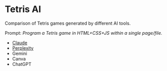 # Tetris AI
Comparison of Tetris games generated by different AI tools.

Prompt: *Program a Tetris game in HTML+CSS+JS within a single page/file.*

* [Claude](tetris-claude.html)
* [Perplexity](tetris-perplexity.html)
* Gemini
* Canva
* ChatGPT
